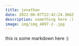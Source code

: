 ```yaml
---
title: jonathan
date: 2022-06-07T22:42:24.366Z
description: something here :)
image: img/img_4897-2-.jpg
---
```

this is some markdown here :)